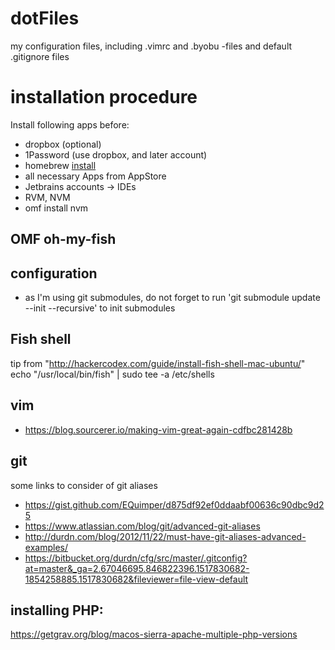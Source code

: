 # dotFiles
my configuration files, including .vimrc and .byobu -files and default .gitignore files

# installation procedure
Install following apps before:

 * dropbox (optional)
 * 1Password (use dropbox, and later account)
 * homebrew [install](https://docs.brew.sh/Installation)
 * all necessary Apps from AppStore
 * Jetbrains accounts -> IDEs
 * RVM, NVM
 * omf install nvm

 ## OMF oh-my-fish


## configuration
 - as I'm using git submodules, do not forget to run 'git submodule update --init --recursive' to init submodules 


## Fish shell
tip from "http://hackercodex.com/guide/install-fish-shell-mac-ubuntu/"
echo "/usr/local/bin/fish" | sudo tee -a /etc/shells

## vim
 * https://blog.sourcerer.io/making-vim-great-again-cdfbc281428b

## git
some links to consider of git aliases

 * https://gist.github.com/EQuimper/d875df92ef0ddaabf00636c90dbc9d25
 * https://www.atlassian.com/blog/git/advanced-git-aliases 
 * http://durdn.com/blog/2012/11/22/must-have-git-aliases-advanced-examples/
 * https://bitbucket.org/durdn/cfg/src/master/.gitconfig?at=master&_ga=2.67046695.846822396.1517830682-1854258885.1517830682&fileviewer=file-view-default

## installing PHP:

https://getgrav.org/blog/macos-sierra-apache-multiple-php-versions
